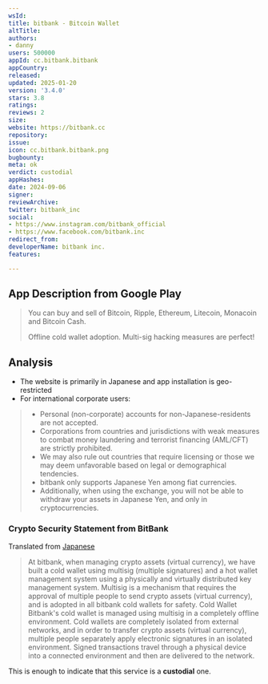 ```yaml
---
wsId: 
title: bitbank - Bitcoin Wallet
altTitle: 
authors:
- danny
users: 500000
appId: cc.bitbank.bitbank
appCountry: 
released: 
updated: 2025-01-20
version: '3.4.0'
stars: 3.8
ratings: 
reviews: 2
size: 
website: https://bitbank.cc
repository: 
issue: 
icon: cc.bitbank.bitbank.png
bugbounty: 
meta: ok
verdict: custodial
appHashes: 
date: 2024-09-06
signer: 
reviewArchive: 
twitter: bitbank_inc
social:
- https://www.instagram.com/bitbank_official
- https://www.facebook.com/bitbank.inc
redirect_from: 
developerName: bitbank inc.
features: 

---
```


## App Description from Google Play

> You can buy and sell of Bitcoin, Ripple, Ethereum, Litecoin, Monacoin and Bitcoin Cash.
>
> Offline cold wallet adoption. Multi-sig hacking measures are perfect!

## Analysis 

- The website is primarily in Japanese and app installation is geo-restricted
- For international corporate users:

> - Personal (non-corporate) accounts for non-Japanese-residents are not accepted. 
> - Corporations from countries and jurisdictions with weak measures to combat money laundering and terrorist financing (AML/CFT) are strictly prohibited. 
> - We may also rule out countries that require licensing or those we may deem unfavorable based on legal or demographical tendencies.
> - bitbank only supports Japanese Yen among fiat currencies. 
> - Additionally, when using the exchange, you will not be able to withdraw your assets in Japanese Yen, and only in cryptocurrencies.

### Crypto Security Statement from BitBank

Translated from [Japanese](https://bitbank.cc/doc/security-about)

> At bitbank, when managing crypto assets (virtual currency), we have built a cold wallet using multisig (multiple signatures) and a hot wallet management system using a physically and virtually distributed key management system. Multisig is a mechanism that requires the approval of multiple people to send crypto assets (virtual currency), and is adopted in all bitbank cold wallets for safety.
Cold Wallet Bitbank's cold wallet is managed using multisig in a completely offline environment. Cold wallets are completely isolated from external networks, and in order to transfer crypto assets (virtual currency), multiple people separately apply electronic signatures in an isolated environment. Signed transactions travel through a physical device into a connected environment and then are delivered to the network.

This is enough to indicate that this service is a **custodial** one.